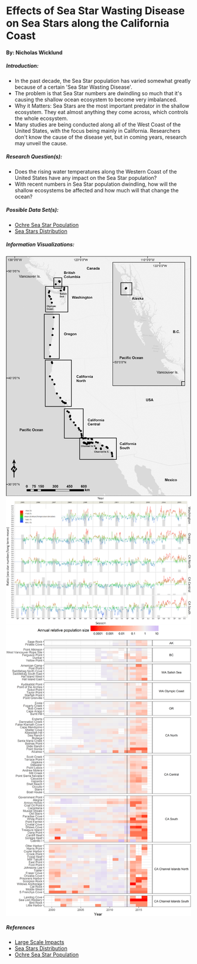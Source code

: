# Effects of Sea Star Wasting Disease on Sea Stars along the California Coast
#### By: Nicholas Wicklund
##### Introduction:
  * In the past decade, the Sea Star population has varied somewhat greatly
  because of a certain 'Sea Star Wasting Disease'.
  * The problem is that Sea Star numbers are dwindling so much that it's
  causing the shallow ocean ecosystem to become very imbalanced.
  * Why it Matters: Sea Stars are the most important predator in the shallow
  ecosystem. They eat almost anything they come across, which controls the
  whole ecosystem.
  * Many studies are being conducted along all of the West Coast of the United
  States, with the focus being mainly in California. Researchers don't know the
  cause of the disease yet, but in coming years, research may unveil the cause.

##### Research Question(s):
  * Does the rising water temperatures along the Western Coast of the United
  States have any impact on the Sea Star population?
  * With recent numbers in Sea Star population dwindling, how will the shallow
  ecosystems be affected and how much will that change the ocean?

##### Possible Data Set(s):
  * [Ochre Sea Star Population](https://tuvalabs.com/datasets/ochre_sea_star_populations/activities)
  * [Sea Stars Distribution](https://onlinelibrary.wiley.com/doi/pdf/10.1111/ddi.12490)

##### Information Visualizations:
![Study Sites](images/study_sites.PNG)
![Sea Water Temperatures](images/sea_water_temps.PNG)
![Heat Map](images/heat_map.PNG)

##### References
* [Large Scale Impacts](https://journals.plos.org/plosone/article?id=10.1371/journal.pone.0192870)
* [Sea Stars Distribution](https://onlinelibrary.wiley.com/doi/pdf/10.1111/ddi.12490)
* [Ochre Sea Star Population](https://tuvalabs.com/datasets/ochre_sea_star_populations/activities)
